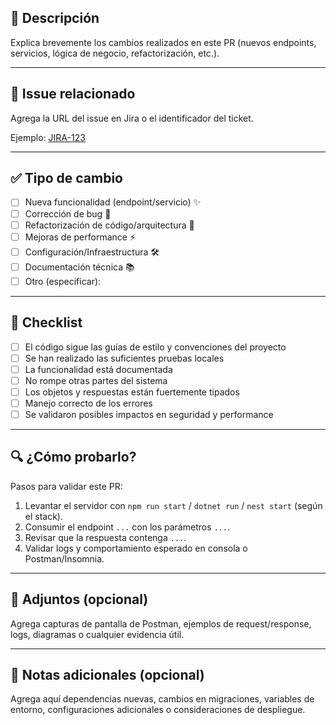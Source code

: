 ## 📌 Descripción

Explica brevemente los cambios realizados en este PR (nuevos endpoints, servicios, lógica de negocio, refactorización, etc.).

---

## 🔗 Issue relacionado

Agrega la URL del issue en Jira o el identificador del ticket.

Ejemplo: [JIRA-123](https://miempresa.atlassian.net/browse/JIRA-123)

---

## ✅ Tipo de cambio

- [ ] Nueva funcionalidad (endpoint/servicio) ✨
- [ ] Corrección de bug 🐛
- [ ] Refactorización de código/arquitectura 🔧
- [ ] Mejoras de performance ⚡
- [ ] Configuración/Infraestructura 🛠
- [ ] Documentación técnica 📚
- [ ] Otro (especificar):

---

## 📝 Checklist

- [ ] El código sigue las guías de estilo y convenciones del proyecto
- [ ] Se han realizado las suficientes pruebas locales
- [ ] La funcionalidad está documentada
- [ ] No rompe otras partes del sistema
- [ ] Los objetos y respuestas están fuertemente tipados
- [ ] Manejo correcto de los errores
- [ ] Se validaron posibles impactos en seguridad y performance

---

## 🔍 ¿Cómo probarlo?

Pasos para validar este PR:

1. Levantar el servidor con `npm run start` / `dotnet run` / `nest start` (según el stack).
2. Consumir el endpoint `...` con los parámetros `...`.
3. Revisar que la respuesta contenga `...`.
4. Validar logs y comportamiento esperado en consola o Postman/Insomnia.

---

## 📎 Adjuntos (opcional)

Agrega capturas de pantalla de Postman, ejemplos de request/response, logs, diagramas o cualquier evidencia útil.

---

## 🧠 Notas adicionales (opcional)

Agrega aquí dependencias nuevas, cambios en migraciones, variables de entorno, configuraciones adicionales o consideraciones de despliegue.

